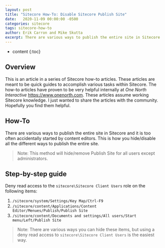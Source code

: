 ```yaml
---
layout: post
title: "Sitecore How-To: Disable Sitecore Publish Site"
date:   2020-11-09 00:00:00 -0500
categories: sitecore
tags: sitecore-how-to
author: Erik Carron and Mike Skutta
excerpt: There are various ways to publish the entire site in Sitecore and it is too often accidentally started by content editors. This is how you hide/disable all the different ways to publish the entire site.
---
```


* content
{:toc}

## Overview

This is an article in a series of Sitecore how-to articles. These articles are meant to be quick guides to accomplish various tasks within Sitecore. The how-to articles have proven to be very helpful internally at *One North Interactive* https://www.onenorth.com.  These articles assume working Sitecore knowledge. I just wanted to share the articles with the community. Hopefully you find them helpful.

## How-To

There are various ways to publish the entire site in Sitecore and it is too often accidentally started by content editors. This is how you hide/disable all the different ways to publish the entire site.

> Note: This method will hide/remove Publish Site for all users except administrators.

## Step-by-step guide

Deny read access to the `sitecore\Sitecore Client Users` role on the following items:

1. `/sitecore/system/Settings/Key Map/Ctrl-F9`
1. `/sitecore/content/Applications/Content Editor/Menues/Publish/Publish Site`
1. `/sitecore/content/Documents and settings/All users/Start menu/Left/Publish Site`

> Note: There are various ways you can hide these items, but using a deny read access to `sitecore\Sitecore Client Users` is the easiest way.